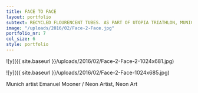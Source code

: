 ```yaml
---
title: FACE TO FACE
layout: portfolio
subtext: RECYCLED FLOURENCENT TUBES. AS PART OF UTOPIA TRIATHLON, MUNICH, 2014
image: "/uploads/2016/02/Face-2-Face.jpg"
portfolio_nr: 7
col_size: 6
style: portfolio
---
```


![y]({{ site.baseurl }}/uploads/2016/02/Face-2-Face-2-1024x681.jpg)

![y]({{ site.baseurl }}/uploads/2016/02/Face-2-Face-1024x685.jpg)


Munich artist Emanuel Mooner / Neon Artist, Neon Art
